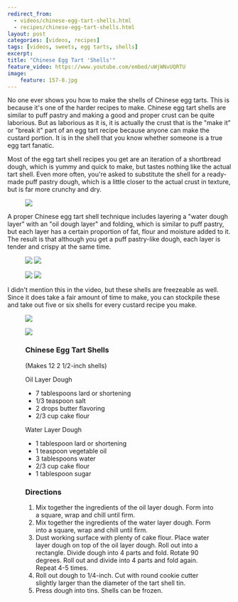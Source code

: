 ```yaml
---
redirect_from: 
  - videos/chinese-egg-tart-shells.html
  - recipes/chinese-egg-tart-shells.html
layout: post
categories: [videos, recipes]
tags: [videos, sweets, egg tarts, shells]
excerpt: 
title: "Chinese Egg Tart 'Shells'"
feature_video: https://www.youtube.com/embed/uWjWNvUQRTU
image:
    feature: 157-8.jpg
---
```


No one ever shows you how to make the shells of Chinese egg tarts.  This is because it's one of the harder recipes to make.  Chinese egg tart shells are similar to puff pastry and making a good and proper crust can be quite laborious.  But as laborious as it is, it is actually the crust that is the "make it" or "break it" part of an egg tart recipe because anyone can make the custard portion.  It is in the shell that you know whether someone is a true egg tart fanatic.  

Most of the egg tart shell recipes you get are an iteration of a shortbread dough, which is yummy and quick to make, but tastes nothing like the actual tart shell.  Even more often, you're asked to substitute the shell for a ready-made puff pastry dough, which is a little closer to the actual crust in texture, but is far more crunchy and dry.

<figure>
    <img src="/images/157-2.JPG">
</figure>

A proper Chinese egg tart shell technique includes layering a "water dough layer" with an "oil dough layer" and folding, which is similar to puff pastry, but each layer has a certain proportion of fat, flour and moisture added to it.  The result is that although you get a puff pastry-like dough, each layer is tender and crispy at the same time.  

<figure class="half">
    <img src="/images/157-3.JPG">
    <img src="/images/157-4.JPG">
</figure>

<figure class="half">
    <img src="/images/157-5.JPG">
    <img src="/images/157-8.jpg">
</figure>

I didn't mention this in the video, but these shells are freezeable as well.  Since it does take a fair amount of time to make, you can stockpile these and take out five or six shells for every custard recipe you make.

<figure>
    <img src="/images/157-6.JPG">
</figure>

<figure>
    <img src="/images/157-7.JPG">
</figure>


<figure class="ingredients" markdown="1">

### Chinese Egg Tart Shells 
(Makes 12  2 1/2-inch shells) 

Oil Layer Dough

- 7 tablespoons lard or shortening
- 1/3 teaspoon salt
- 2 drops butter flavoring
- 2/3 cup cake flour

Water Layer Dough 

- 1 tablespoon lard or shortening
- 1 teaspoon vegetable oil
- 3 tablespoons water
- 2/3 cup cake flour
- 1 tablespoon sugar

</figure>
<figure class="directions" markdown="1">

### Directions

1. Mix together the ingredients of the oil layer dough.  Form into a square, wrap and chill until firm.
2. Mix together the ingredients of the water layer dough.  Form into a square, wrap and chill until firm.
3. Dust working surface with plenty of cake flour.  Place water layer dough on top of the oil layer dough.  Roll out into a rectangle.  Divide dough into 4 parts and fold.  Rotate 90 degrees.  Roll out and divide into 4 parts and fold again.  Repeat 4-5 times.
4. Roll out dough to 1/4-inch.  Cut with round cookie cutter slightly larger than the diameter of the tart shell tin.
5. Press dough into tins.  Shells can be frozen.

</figure>

